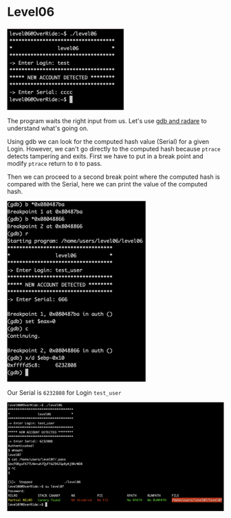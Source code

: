 # Level06

![](Ressources/img/level06_launch.png)

The program waits the right input from us. Let's use [gdb and radare](Ressources/gdb.md) to understand what's going on.

Using gdb we can look for the computed hash value (Serial) for a given Login.
However, we can't go directly to the computed hash because `ptrace` detects tampering and exits. 
First we have to put in a break point and modify `ptrace` return to `0` to pass.

Then we can proceed to a second break point where the computed hash is compared with the Serial, here we can print the value of the computed hash.

![](Ressources/img/find_serial.png)

Our Serial is `6232808` for Login `test_user`

![](Ressources/img/level07.png)
